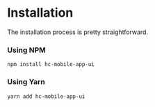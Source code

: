 # Installation

The installation process is pretty straightforward.

### Using NPM

```
npm install hc-mobile-app-ui
```

### Using Yarn

```
yarn add hc-mobile-app-ui
```

